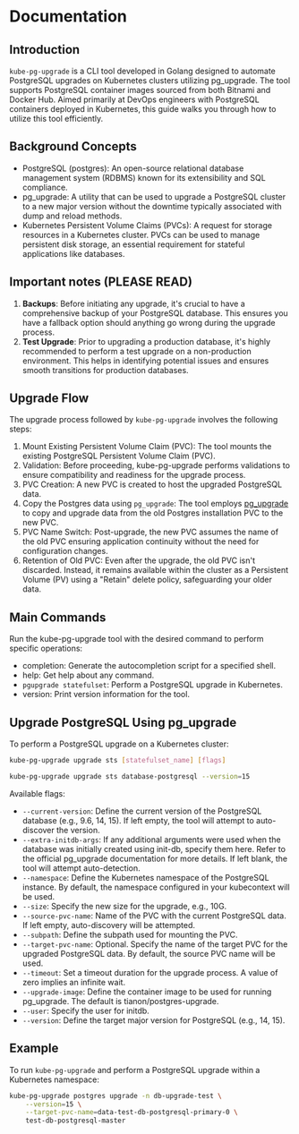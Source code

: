 # Documentation

## Introduction

`kube-pg-upgrade` is a CLI tool developed in Golang designed to automate PostgreSQL upgrades on Kubernetes clusters utilizing pg_upgrade. The tool supports PostgreSQL container images sourced from both Bitnami and Docker Hub. Aimed primarily at DevOps engineers with PostgreSQL containers deployed in Kubernetes, this guide walks you through how to utilize this tool efficiently.

## Background Concepts
- PostgreSQL (postgres): An open-source relational database management system (RDBMS) known for its extensibility and SQL compliance.
- pg_upgrade: A utility that can be used to upgrade a PostgreSQL cluster to a new major version without the downtime typically associated with dump and reload methods.
- Kubernetes Persistent Volume Claims (PVCs): A request for storage resources in a Kubernetes cluster. PVCs can be used to manage persistent disk storage, an essential requirement for stateful applications like databases.

## Important notes (PLEASE READ)

1. **Backups**: Before initiating any upgrade, it's crucial to have a comprehensive backup of your PostgreSQL database. This ensures you have a fallback option should anything go wrong during the upgrade process.
2. **Test Upgrade**: Prior to upgrading a production database, it's highly recommended to perform a test upgrade on a non-production environment. This helps in identifying potential issues and ensures smooth transitions for production databases.

## Upgrade Flow

The upgrade process followed by `kube-pg-upgrade` involves the following steps:

1. Mount Existing Persistent Volume Claim (PVC): The tool mounts the existing PostgreSQL Persistent Volume Claim (PVC).
2. Validation: Before proceeding, kube-pg-upgrade performs validations to ensure compatibility and readiness for the upgrade process.
3. PVC Creation: A new PVC is created to host the upgraded PostgreSQL data.
4. Copy the Postgres data using `pg_upgrade`: The tool employs [pg_upgrade](https://www.postgresql.org/docs/current/pgupgrade.html) to copy and upgrade data from the old Postgres installation PVC to the new PVC.
5. PVC Name Switch: Post-upgrade, the new PVC assumes the name of the old PVC ensuring application continuity without the need for configuration changes.
6. Retention of Old PVC: Even after the upgrade, the old PVC isn't discarded. Instead, it remains available within the cluster as a Persistent Volume (PV) using a "Retain" delete policy, safeguarding your older data.

## Main Commands
Run the kube-pg-upgrade tool with the desired command to perform specific operations:

- completion: Generate the autocompletion script for a specified shell.
- help: Get help about any command.
- `pgupgrade statefulset`: Perform a PostgreSQL upgrade in Kubernetes.
- version: Print version information for the tool.

## Upgrade PostgreSQL Using pg_upgrade

To perform a PostgreSQL upgrade on a Kubernetes cluster:

```bash
kube-pg-upgrade upgrade sts [statefulset_name] [flags]
```

```bash
kube-pg-upgrade upgrade sts database-postgresql --version=15
```

Available flags:

- `--current-version`: Define the current version of the PostgreSQL database (e.g., 9.6, 14, 15). If left empty, the tool will attempt to auto-discover the version.
- `--extra-initdb-args`: If any additional arguments were used when the database was initially created using init-db, specify them here. Refer to the official pg_upgrade documentation for more details. If left blank, the tool will attempt auto-detection.
- `--namespace`: Define the Kubernetes namespace of the PostgreSQL instance. By default, the namespace configured in your kubecontext will be used.
- `--size`: Specify the new size for the upgrade, e.g., 10G.
- `--source-pvc-name`: Name of the PVC with the current PostgreSQL data. If left empty, auto-discovery will be attempted.
- `--subpath`: Define the subpath used for mounting the PVC.
- `--target-pvc-name`: Optional. Specify the name of the target PVC for the upgraded PostgreSQL data. By default, the source PVC name will be used.
- `--timeout`: Set a timeout duration for the upgrade process. A value of zero implies an infinite wait.
- `--upgrade-image`: Define the container image to be used for running pg_upgrade. The default is tianon/postgres-upgrade.
- `--user`: Specify the user for initdb.
- `--version`: Define the target major version for PostgreSQL (e.g., 14, 15).

## Example
To run `kube-pg-upgrade` and perform a PostgreSQL upgrade within a Kubernetes namespace:

```bash
kube-pg-upgrade postgres upgrade -n db-upgrade-test \
    --version=15 \
    --target-pvc-name=data-test-db-postgresql-primary-0 \
    test-db-postgresql-master
```
